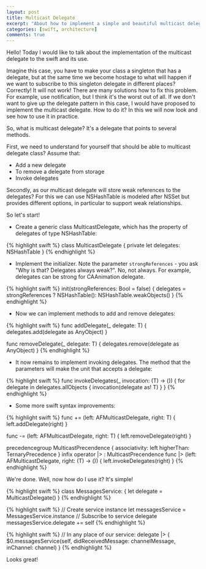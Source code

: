 ```yaml
---
layout: post
title: Multicast Delegate
excerpt: "About how to implement a simple and beautiful multicast delegate on the swift and how to use it."
categories: [swift, architecture]
comments: true
---
```


Hello! Today I would like to talk about the implementation of the multicast delegate to the swift and its use.

Imagine this case, you have to make your class a singleton that has a delegate, but at the same time we become hostage to what will happen if we want to subscribe to this singleton delegate in different places? Correctly! It will not work!
There are many solutions how to fix this problem. For example, use notification, but I think it's the worst out of all. If we don't want to give up the delegate pattern in this case, I would have proposed to implement the multicast delegate. How to do it? In this we will now look and see how to use it in practice.

So, what is multicast delegate? It's a delegate that points to several methods.

First, we need to understand for yourself that should be able to multicast delegate class?
Assume that:
- Add a new delegate
- To remove a delegate from storage
- Invoke delegates

Secondly, as our multicast delegate will store weak references to the delegates? For this we can use NSHashTable is modeled after NSSet but provides different options, in particular to support weak relationships.

So let's start!

- Create a generic class MulticastDelegate, which has the property of delegates of type NSHashTable:

{% highlight swift %}
class MulticastDelegate<T> {
	private let delegates: NSHashTable<AnyObject>
}
{% endhighlight %}

- Implement the initializer. Note the parameter `strongReferences` - you ask "Why is that? Delegates always weak?". No, not always. For example, delegates can be strong for CAAnimation delegate.

{% highlight swift %}
init(strongReferences: Bool = false) {
    delegates = strongReferences ? NSHashTable<AnyObject>(): NSHashTable<AnyObject>.weakObjects()
}
{% endhighlight %}

- Now we can implement methods to add and remove delegates:

{% highlight swift %}
func addDelegate(_ delegate: T) {
    delegates.add(delegate as AnyObject)
}
    
func removeDelegate(_ delegate: T) {
    delegates.remove(delegate as AnyObject)
}
{% endhighlight %}

- It now remains to implement invoking delegates. The method that the parameters will make the unit that accepts a delegate:

{% highlight swift %}
func invokeDelegates(_ invocation: (T) -> ()) {
    for delegate in delegates.allObjects {
        invocation(delegate as! T)
    }
}
{% endhighlight %}

- Some more swift syntax improvements:

{% highlight swift %}
func +=<T> (left: AFMulticastDelegate<T>, right: T) {
    left.addDelegate(right)
}

func -=<T> (left: AFMulticastDelegate<T>, right: T) {
    left.removeDelegate(right)
}

precedencegroup MulticastPrecendence {
    associativity: left
    higherThan: TernaryPrecedence
}
infix operator |> : MulticastPrecendence
func |><T> (left: AFMulticastDelegate<T>, right: (T) -> ()) {
    left.invokeDelegates(right)
}
{% endhighlight %}

We're done. Well, now how do I use it? It's simple!

{% highlight swift %}
class MessagesService: {
    let delegate = MulticastDelegate<MessagesServiceDelegate>()
}
{% endhighlight %}

{% highlight swift %}
// Create service instance
let messagesService = MessagesService.instance
// Subscribe to service delegate
messagesService.delegate += self
{% endhighlight %}

{% highlight swift %}
// In any place of our service:
delegate |> { $0.messagesService(self, didReceivedMessage: channelMessage, inChannel: channel) }
{% endhighlight %}

Looks great!
